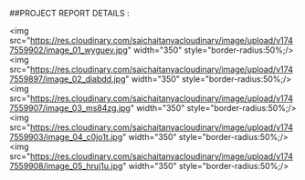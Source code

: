 ##PROJECT REPORT DETAILS :

  <img  src="https://res.cloudinary.com/saichaitanyacloudinary/image/upload/v1747559902/image_01_wyguev.jpg" width="350" style="border-radius:50%;/>
  <img src="https://res.cloudinary.com/saichaitanyacloudinary/image/upload/v1747559897/image_02_diabdd.jpg" width="350" style="border-radius:50%;/>
  <img src="https://res.cloudinary.com/saichaitanyacloudinary/image/upload/v1747559907/image_03_ms84zg.jpg" width="350" style="border-radius:50%;/>
  <img src="https://res.cloudinary.com/saichaitanyacloudinary/image/upload/v1747559903/image_04_c0jo1t.jpg" width="350" style="border-radius:50%;/>
  <img src="https://res.cloudinary.com/saichaitanyacloudinary/image/upload/v1747559908/image_05_hruj1u.jpg" width="350" style="border-radius:50%;/>
 

